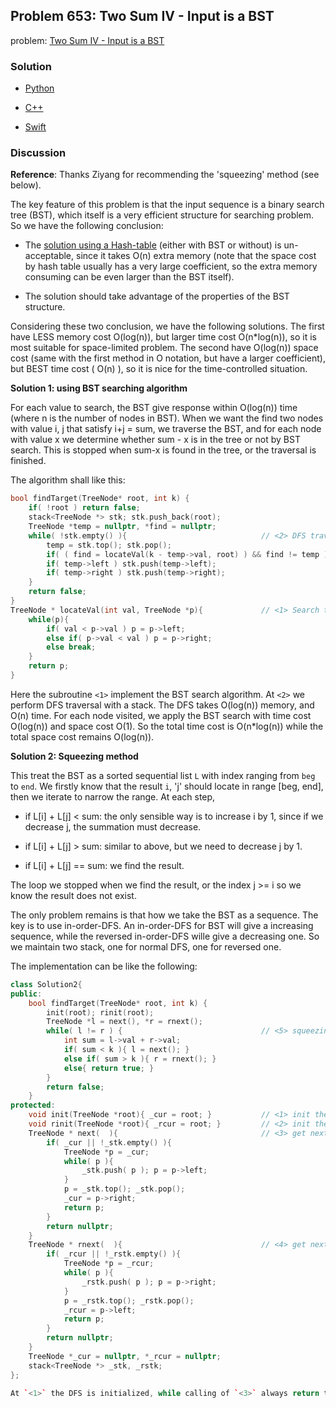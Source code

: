 ## Problem 653: Two Sum IV - Input is a BST

problem: [Two Sum IV - Input is a BST](https://leetcode.com/problems/two-sum-iv-input-is-a-bst/description/)

### Solution

- [Python](../python/problem653.py)

- [C++](../cpp/problem653.cpp)

- [Swift](../swift/problem653.swift)

### Discussion

**Reference**: Thanks Ziyang for recommending the 'squeezing' method (see below).

The key feature of this problem is that the input sequence is a binary search tree (BST), which itself is a very efficient structure for searching problem. So we have the following conclusion:

- The [solution using a Hash-table](https://leetcode.com/problems/two-sum-iv-input-is-a-bst/solution/) (either with BST or without) is un-acceptable, since it takes O(n) extra memory (note that the space cost by hash table usually has a very large coefficient, so the extra memory consuming can be even larger than the BST itself).

- The solution should take advantage of the properties of the BST structure.

Considering these two conclusion, we have the following solutions. The first have LESS memory cost O(log(n)), but larger time cost O(n*log(n)), so it is most suitable for space-limited problem. The second have O(log(n)) space cost (same with the first method in O notation, but have a larger coefficient), but BEST time cost ( O(n) ), so it is nice for the time-controlled situation.

**Solution 1: using BST searching algorithm**

For each value to search, the BST give response within O(log(n)) time (where n is the number of nodes in BST). When we want the find two nodes with value i, j that satisfy i+j = sum, we traverse the BST, and for each node with value x we determine whether sum - x is in the tree or not by BST search. This is stopped when sum-x is found in the tree, or the traversal is finished.

The algorithm shall like this:
```c++
bool findTarget(TreeNode* root, int k) {
    if( !root ) return false;
    stack<TreeNode *> stk; stk.push_back(root);
    TreeNode *temp = nullptr, *find = nullptr;
    while( !stk.empty() ){                              // <2> DFS traversal working with the stack 'stk'.
        temp = stk.top(); stk.pop();
        if( ( find = locateVal(k - temp->val, root) ) && find != temp ) return true;
        if( temp->left ) stk.push(temp->left);
        if( temp->right ) stk.push(temp->right);
    }
    return false;
}
TreeNode * locateVal(int val, TreeNode *p){             // <1> Search the value 'val' in BST rooted with 'p'.
    while(p){
        if( val < p->val ) p = p->left;
        else if( p->val < val ) p = p->right;
        else break;
    }
    return p;
}
```

Here the subroutine `<1>` implement the BST search algorithm. At `<2>` we perform DFS traversal with a stack.  The DFS takes O(log(n)) memory, and O(n) time. For each node visited, we apply the BST search with time cost O(log(n)) and space cost O(1). So the total time cost is O(n*log(n)) while the total space cost remains O(log(n)).

**Solution 2: Squeezing method**

This treat the BST as a sorted sequential list `L` with index ranging from `beg` to `end`. We firstly know that the result `i`, 'j' should locate in range [beg, end], then we iterate to narrow the range. At each step,

* if L[i] + L[j] < sum: the only sensible way is to increase i by 1, since if we decrease j, the summation must decrease.

* if L[i] + L[j] > sum: similar to above, but we need to decrease j by 1.

* if L[i] + L[j] == sum: we find the result.

The loop we stopped when we find the result, or the index j >= i so we know the result does not exist.

The only problem remains is that how we take the BST as a sequence. The key is to use in-order-DFS. An in-order-DFS for BST will give a increasing sequence, while the reversed in-order-DFS wille give a decreasing one. So we maintain two stack, one for normal DFS, one for reversed one.

The implementation can be like the following:
```c++
class Solution2{
public:
    bool findTarget(TreeNode* root, int k) {
        init(root); rinit(root);
        TreeNode *l = next(), *r = rnext();
        while( l != r ) {                               // <5> squeezing algorithm.
            int sum = l->val + r->val;
            if( sum < k ){ l = next(); }
            else if( sum > k ){ r = rnext(); }
            else{ return true; }
        }
        return false;
    }
protected:
    void init(TreeNode *root){ _cur = root; }           // <1> init the DFS traversal.
    void rinit(TreeNode *root){ _rcur = root; }         // <2> init the reversed DFS traversal.
    TreeNode * next(  ){                                // <3> get next node in DFS order.
        if( _cur || !_stk.empty() ){
            TreeNode *p = _cur;
            while( p ){
                _stk.push( p ); p = p->left;
            }
            p = _stk.top(); _stk.pop();
            _cur = p->right;
            return p;
        }
        return nullptr;
    }
    TreeNode * rnext(  ){                               // <4> get next node in reversed DFS order.
        if( _rcur || !_rstk.empty() ){
            TreeNode *p = _rcur;
            while( p ){
                _rstk.push( p ); p = p->right;
            }
            p = _rstk.top(); _rstk.pop();
            _rcur = p->left;
            return p;
        }
        return nullptr;
    }
    TreeNode *_cur = nullptr, *_rcur = nullptr;
    stack<TreeNode *> _stk, _rstk;
};

At `<1>` the DFS is initialized, while calling of `<3>` always return the next node. `<2>` and `<4>` do the same thing, but for the reversed DFS. Here at `<5>` we narrow the range of sequential list by comparing the sum of two ends of the squential list with the target value. This solution doubles the memory cost, 2*log(n), compared with solution 1, since it maintains two stack structures, but the time consumption is much better, O(n).
